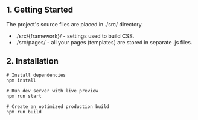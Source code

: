 ## 1. Getting Started

The project's source files are placed in ./src/ directory.

- ./src/{framework}/ - settings used to build CSS.
- ./src/pages/ - all your pages (templates) are stored in separate .js files.

## 2. Installation

```
# Install dependencies
npm install

# Run dev server with live preview
npm run start

# Create an optimized production build
npm run build
```
